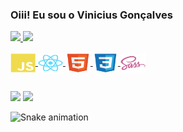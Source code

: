 ### Oiii! Eu sou o Vinicius Gonçalves

<div>
  <a href="https://github.com/ViniiciusGoncalves ">
  <img height="180em" src="https://github-readme-stats.vercel.app/api?username=ViniiciusGoncalves&show_icons=true&theme=tokyonight&include_all_commits=true&count_private=true"/>
  <img height="180em" src="https://github-readme-stats.vercel.app/api/top-langs/?username=ViniiciusGoncalves&layout=compact&langs_count=7&theme=tokyonight"/>
</div>
<div style="display: inline_block"><br>
  <img align="center" alt="Vinicius-Js" height="30" width="40" src="https://raw.githubusercontent.com/devicons/devicon/master/icons/javascript/javascript-plain.svg">
  <img align="center" alt="Vinicius-React" height="30" width="40" src="https://raw.githubusercontent.com/devicons/devicon/master/icons/react/react-original.svg">
  <img align="center" alt="Vinicius-HTML" height="30" width="40" src="https://raw.githubusercontent.com/devicons/devicon/master/icons/html5/html5-original.svg">
  <img align="center" alt="Vinicius-CSS" height="30" width="40" src="https://raw.githubusercontent.com/devicons/devicon/master/icons/css3/css3-original.svg">
  <img align="center" alt="Vinicius-Sass" height="30" width="40" src="https://raw.githubusercontent.com/devicons/devicon/master/icons/sass/sass-original.svg">
</div>
	  
  ##
 <div>
   <a href="https://www.youtube.com/channel/UCAdA2L9VK1VU-EnvWnzb3bg" target="_blank"><img src="https://img.shields.io/badge/YouTube-FF0000?style=for-the-badge&logo=youtube&logoColor=white" target="_blank"></a>
   <a href="https://www.linkedin.com/in/vinicius-gon%C3%A7alves-b84152144/" target="_blank"><img src="https://img.shields.io/badge/-LinkedIn-%230077B5?style=for-the-badge&logo=linkedin&logoColor=white" target="_blank"></a> 
</div>
	
![Snake animation](https://github.com/ViniiciusGoncalves/ViniiciusGoncalves/blob/output/github-contribution-grid-snake.svg)
